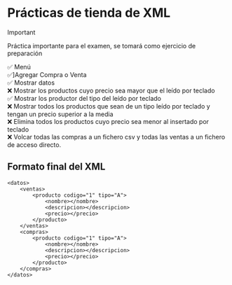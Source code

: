 # Prácticas de tienda de XML
>[!IMPORTANT]
> Práctica importante para el examen, se tomará como ejercicio de preparación

:white_check_mark: Menú <br>
:white_check_mark:]Agregar Compra o Venta <br>
:white_check_mark: Mostrar datos<br>
:x: Mostrar los productos cuyo precio sea mayor que el leído por teclado<br>
:white_check_mark: Mostrar los productor del tipo del leído por teclado<br>
:x: Mostrar todos los productos que sean de un tipo leído por teclado y tengan un precio superior a la media<br>
:x: Elimina todos los productos cuyo precio sea menor al insertado por teclado<br>
:x: Volcar todas las compras a un fichero csv y todas las ventas a un fichero de acceso directo.<br>

## Formato final del XML
```
<datos>
    <ventas>
        <producto codigo="1" tipo="A">
            <nombre></nombre>
            <descripcion></descripcion>
            <precio></precio>
        </producto>
    </ventas>
    <compras>
        <producto codigo="1" tipo="A">
            <nombre></nombre>
            <descripcion></descripcion>
            <precio></precio>
        </producto>
    </compras>
</datos>
```
